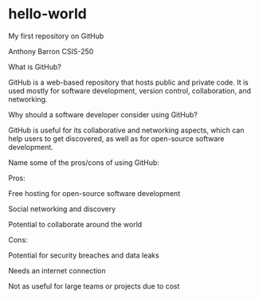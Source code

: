 # hello-world
My first repository on GitHub

Anthony Barron CSIS-250

What is GitHub?

GitHub is a web-based repository that hosts public and private code. It is used mostly for software development, version control, collaboration, and networking. 

Why should a software developer consider using GitHub?

GitHub is useful for its collaborative and networking aspects, which can help users to get discovered, as well as for open-source software development.

Name some of the pros/cons of using GitHub:

Pros:

Free hosting for open-source software development

Social networking and discovery

Potential to collaborate around the world

Cons:

Potential for security breaches and data leaks

Needs an internet connection

Not as useful for large teams or projects due to cost
